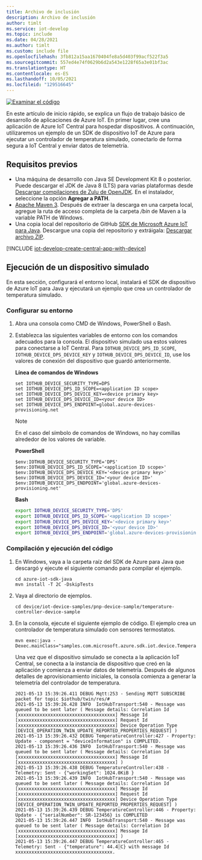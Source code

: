 ```yaml
---
title: Archivo de inclusión
description: Archivo de inclusión
author: timlt
ms.service: iot-develop
ms.topic: include
ms.date: 04/28/2021
ms.author: timlt
ms.custom: include file
ms.openlocfilehash: 3fb812a15aa1670404fe8a5d403f99acf522f3a5
ms.sourcegitcommit: 557ed4e74f0629b6d2a543e1228f65a3e01bf3ac
ms.translationtype: HT
ms.contentlocale: es-ES
ms.lasthandoff: 10/05/2021
ms.locfileid: "129516645"
---
```

[![Examinar el código](../articles/iot-develop/media/common/browse-code.svg)](https://github.com/Azure/azure-iot-sdk-java/tree/main/device/iot-device-samples/pnp-device-sample)

En este artículo de inicio rápido, se explica un flujo de trabajo básico de desarrollo de aplicaciones de Azure IoT. En primer lugar, cree una aplicación de Azure IoT Central para hospedar dispositivos. A continuación, utilizaremos un ejemplo de un SDK de dispositivo IoT de Azure para ejecutar un controlador de temperatura simulado, conectarlo de forma segura a IoT Central y enviar datos de telemetría.

## <a name="prerequisites"></a>Requisitos previos
- Una máquina de desarrollo con Java SE Development Kit 8 o posterior. Puede descargar el JDK de Java 8 (LTS) para varias plataformas desde [Descargar compilaciones de Zulu de OpenJDK](https://www.azul.com/downloads/zulu-community/). En el instalador, seleccione la opción **Agregar a PATH**.
- [Apache Maven 3](https://maven.apache.org/download.cgi). Después de extraer la descarga en una carpeta local, agregue la ruta de acceso completa de la carpeta */bin* de Maven a la variable PATH de Windows.
- Una copia local del repositorio de GitHub [SDK de Microsoft Azure IoT para Java](https://github.com/Azure/azure-iot-sdk-java). Descargue una copia del repositorio y extráigala: [Descargar archivo ZIP](https://github.com/Azure/azure-iot-sdk-java/archive/refs/heads/main.zip).

[!INCLUDE [iot-develop-create-central-app-with-device](iot-develop-create-central-app-with-device.md)]

## <a name="run-a-simulated-device"></a>Ejecución de un dispositivo simulado
En esta sección, configurará el entorno local, instalará el SDK de dispositivo de Azure IoT para Java y ejecutará un ejemplo que crea un controlador de temperatura simulado.

### <a name="configure-your-environment"></a>Configurar su entorno

1. Abra una consola como CMD de Windows, PowerShell o Bash.

1. Establezca las siguientes variables de entorno con los comandos adecuados para la consola. El dispositivo simulado usa estos valores para conectarse a IoT Central. Para `IOTHUB_DEVICE_DPS_ID_SCOPE`, `IOTHUB_DEVICE_DPS_DEVICE_KEY` y `IOTHUB_DEVICE_DPS_DEVICE_ID`, use los valores de conexión del dispositivo que guardó anteriormente.

    **Línea de comandos de Windows**

    ```console
    set IOTHUB_DEVICE_SECURITY_TYPE=DPS
    set IOTHUB_DEVICE_DPS_ID_SCOPE=<application ID scope>
    set IOTHUB_DEVICE_DPS_DEVICE_KEY=<device primary key>
    set IOTHUB_DEVICE_DPS_DEVICE_ID=<your device ID>
    set IOTHUB_DEVICE_DPS_ENDPOINT=global.azure-devices-provisioning.net
    ```

    > [!NOTE]
    > En el caso del símbolo de comandos de Windows, no hay comillas alrededor de los valores de variable.

    **PowerShell**

    ```azurepowershell
    $env:IOTHUB_DEVICE_SECURITY_TYPE='DPS'
    $env:IOTHUB_DEVICE_DPS_ID_SCOPE='<application ID scope>'
    $env:IOTHUB_DEVICE_DPS_DEVICE_KEY='<device primary key>'
    $env:IOTHUB_DEVICE_DPS_DEVICE_ID='<your device ID>'
    $env:IOTHUB_DEVICE_DPS_ENDPOINT='global.azure-devices-provisioning.net'
    ```

    **Bash**

    ```bash
    export IOTHUB_DEVICE_SECURITY_TYPE='DPS'
    export IOTHUB_DEVICE_DPS_ID_SCOPE='<application ID scope>'
    export IOTHUB_DEVICE_DPS_DEVICE_KEY='<device primary key>'
    export IOTHUB_DEVICE_DPS_DEVICE_ID='<your device ID>'
    export IOTHUB_DEVICE_DPS_ENDPOINT='global.azure-devices-provisioning.net' 
    ```

### <a name="build-and-run-the-code"></a>Compilación y ejecución del código

1. En Windows, vaya a la carpeta raíz del SDK de Azure para Java que descargó y ejecute el siguiente comando para compilar el ejemplo.

    ```console
    cd azure-iot-sdk-java
    mvn install -T 2C -DskipTests
    ```

1. Vaya al directorio de ejemplos.
    ```console
    cd device/iot-device-samples/pnp-device-sample/temperature-controller-device-sample
    ```

1. En la consola, ejecute el siguiente ejemplo de código. El ejemplo crea un controlador de temperatura simulado con sensores termostatos.
    ```console
    mvn exec:java -Dexec.mainClass="samples.com.microsoft.azure.sdk.iot.device.TemperatureController"
    ```

    Una vez que el dispositivo simulado se conecta a la aplicación IoT Central, se conecta a la instancia de dispositivo que creó en la aplicación y comienza a enviar datos de telemetría. Después de algunos detalles de aprovisionamiento iniciales, la consola comienza a generar la telemetría del controlador de temperatura.
    
    ```output
    2021-05-13 15:39:26.411 DEBUG Mqtt:253 - Sending MQTT SUBSCRIBE packet for topic $iothub/twin/res/#
    2021-05-13 15:39:26.428 INFO  IotHubTransport:540 - Message was queued to be sent later ( Message details: Correlation Id [xxxxxxxxxxxxxxxxxxxxxxxxxxxxxxxxxxxx] Message Id [xxxxxxxxxxxxxxxxxxxxxxxxxxxxxxxxxxxx] Request Id [xxxxxxxxxxxxxxxxxxxxxxxxxxxxxxxxxxxx] Device Operation Type [DEVICE_OPERATION_TWIN_UPDATE_REPORTED_PROPERTIES_REQUEST] )
    2021-05-13 15:39:26.432 DEBUG TemperatureController:427 - Property: Update - component = "deviceInformation" is COMPLETED.
    2021-05-13 15:39:26.436 INFO  IotHubTransport:540 - Message was queued to be sent later ( Message details: Correlation Id [xxxxxxxxxxxxxxxxxxxxxxxxxxxxxxxxxxxx] Message Id [xxxxxxxxxxxxxxxxxxxxxxxxxxxxxxxxxxxx] )
    2021-05-13 15:39:26.438 DEBUG TemperatureController:438 - Telemetry: Sent - {"workingSet": 1024.0KiB }
    2021-05-13 15:39:26.439 INFO  IotHubTransport:540 - Message was queued to be sent later ( Message details: Correlation Id [xxxxxxxxxxxxxxxxxxxxxxxxxxxxxxxxxxxx] Message Id [xxxxxxxxxxxxxxxxxxxxxxxxxxxxxxxxxxxx] Request Id [xxxxxxxxxxxxxxxxxxxxxxxxxxxxxxxxxxxx] Device Operation Type [DEVICE_OPERATION_TWIN_UPDATE_REPORTED_PROPERTIES_REQUEST] )
    2021-05-13 15:39:26.439 DEBUG TemperatureController:446 - Property: Update - {"serialNumber": SR-123456} is COMPLETED
    2021-05-13 15:39:26.447 INFO  IotHubTransport:540 - Message was queued to be sent later ( Message details: Correlation Id [xxxxxxxxxxxxxxxxxxxxxxxxxxxxxxxxxxxx] Message Id [xxxxxxxxxxxxxxxxxxxxxxxxxxxxxxxxxxxx] )
    2021-05-13 15:39:26.447 DEBUG TemperatureController:465 - Telemetry: Sent - {"temperature": 44.4░C} with message Id xxxxxxxxxxxxxxxxxxxxxxxxxxxxxxxxxxxx.
    ```